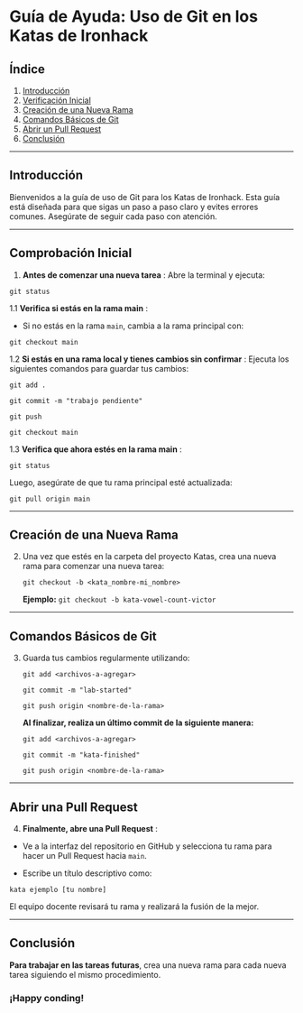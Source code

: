 # Guía de Ayuda: Uso de Git en los Katas de Ironhack

## Índice
1. [Introducción](#introducción)
2. [Verificación Inicial](#verificación-inicial)
3. [Creación de una Nueva Rama](#creación-de-una-nueva-rama)
4. [Comandos Básicos de Git](#comandos-básicos-de-git)
5. [Abrir un Pull Request](#abrir-un-pull-request)
6. [Conclusión](#conclusión)

---

## Introducción

Bienvenidos a la guía de uso de Git para los Katas de Ironhack. Esta guía está diseñada para que sigas un paso a paso claro y evites errores comunes. Asegúrate de seguir cada paso con atención.

---

## Comprobación Inicial

1.  **Antes de comenzar una nueva tarea** : Abre la terminal y ejecuta:

   ```
   git status
   ```

1.1  **Verifica si estás en la rama main** :

   - Si no estás en la rama `main`, cambia a la rama principal con:

   ```
   git checkout main
   ```

1.2  **Si estás en una rama local y tienes cambios sin confirmar** : Ejecuta los siguientes comandos para guardar tus cambios:

   ```
   git add .
   ```
   ```
   git commit -m "trabajo pendiente"
   ```
   ```
   git push
   ```
   ```
   git checkout main
   ```

1.3  **Verifica que ahora estés en la rama main** :

   ```
   git status
   ```

   Luego, asegúrate de que tu rama principal esté actualizada:

   ```
   git pull origin main
   ```

---

## Creación de una Nueva Rama

2. Una vez que estés en la carpeta del proyecto Katas, crea una nueva rama para comenzar una nueva tarea:

   ```
   git checkout -b <kata_nombre-mi_nombre>
   ```

   **Ejemplo:** `git checkout -b kata-vowel-count-victor`

---

## Comandos Básicos de Git

3. Guarda tus cambios regularmente utilizando:

   ```
   git add <archivos-a-agregar>
   ```
   ```
   git commit -m "lab-started"
   ```
   ```
   git push origin <nombre-de-la-rama>
   ```

   **Al finalizar, realiza un último commit de la siguiente manera:**

   ```
   git add <archivos-a-agregar>
   ```
   ```
   git commit -m "kata-finished"
   ```
   ```
   git push origin <nombre-de-la-rama>
   ```

---

## Abrir una Pull Request

4.  **Finalmente, abre una Pull Request** :

   - Ve a la interfaz del repositorio en GitHub y selecciona tu rama para hacer un Pull Request hacia `main`.

   - Escribe un título descriptivo como:

   ```
   kata ejemplo [tu nombre]
   ```

   El equipo docente revisará tu rama y realizará la fusión de la mejor.

---

## Conclusión

**Para trabajar en las tareas futuras**, crea una nueva rama para cada nueva tarea siguiendo el mismo procedimiento. 

### ¡Happy conding!
